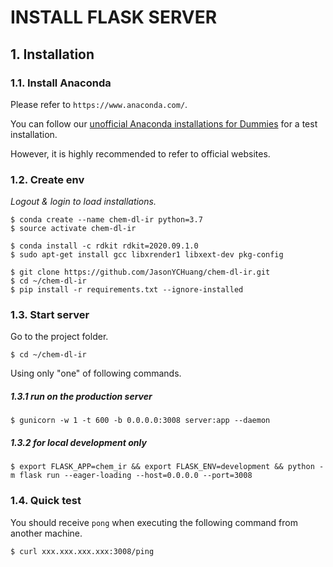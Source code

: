 # INSTALL FLASK SERVER

## 1. Installation

### 1.1. Install Anaconda

Please refer to `https://www.anaconda.com/`.

You can follow our [unofficial Anaconda installations for Dummies](INSTALL_BASIC.md) for a test installation.

However, it is highly recommended to refer to official websites.

### 1.2. Create env

_Logout & login to load installations._

```
$ conda create --name chem-dl-ir python=3.7
$ source activate chem-dl-ir
```

```
$ conda install -c rdkit rdkit=2020.09.1.0
$ sudo apt-get install gcc libxrender1 libxext-dev pkg-config
```

```
$ git clone https://github.com/JasonYCHuang/chem-dl-ir.git
$ cd ~/chem-dl-ir
$ pip install -r requirements.txt --ignore-installed
```

### 1.3. Start server

Go to the project folder.

```
$ cd ~/chem-dl-ir
```

Using only "one" of following commands.

##### 1.3.1 run on the production server
```
$ gunicorn -w 1 -t 600 -b 0.0.0.0:3008 server:app --daemon
```

##### 1.3.2 for local development only
```
$ export FLASK_APP=chem_ir && export FLASK_ENV=development && python -m flask run --eager-loading --host=0.0.0.0 --port=3008
```

### 1.4. Quick test

You should receive `pong` when executing the following command from another machine.

```
$ curl xxx.xxx.xxx.xxx:3008/ping
```
